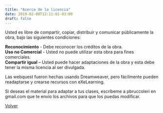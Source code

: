 ```yaml
---
title: "Acerca de la licencia"
date: 2019-02-08T12:11:01-03:00
draft: false
---
```

Usted es libre de compartir, copiar, distribuir y comunicar públicamente la obra, bajo las siguientes condiciones:<br>

**Reconocimiento** - Debe reconocer los créditos de la obra.<br>
**Uso no Comercial** - Usted no puede utilizar esta obra para fines comerciales.<br>
**Compartir igual** – Usted puede hacer adaptaciones de la obra y esta debe tener la misma licencia al ser divulgada.<br>

<p>Las webquest fueron hechas usando Dreamweaver, pero fácilmente pueden readaptarse y crearse recursos con eXeLearning.</p>

<p>Si deseas el material para adaptar a tus clases, escríbeme a pbruccoleri en gmail.com que te envío los archivos para que los puedas modificar.</p> 


<a href="/#about">Volver</a>

